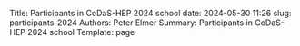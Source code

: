 Title: Participants in CoDaS-HEP 2024 school
date: 2024-05-30 11:26
slug: participants-2024
Authors: Peter Elmer
Summary: Participants in CoDaS-HEP 2024 school
Template: page

<!--

Coming soon...

<!--
### Group Photo (click to enlarge)

[![Group photo thumbnail](/downloads/codas-hep-2024-group-photo-thumbnail.jpg)](/downloads/codas-hep-2024-group-photo.jpg)

### Participant "introduction" web pages:

[Participants Gallery (click each name for individual webpages)](https://iris-hep.org/codas-hep.html)

### Participant List


### Lecturer, Collaborators and Guest Seminars List

-->

